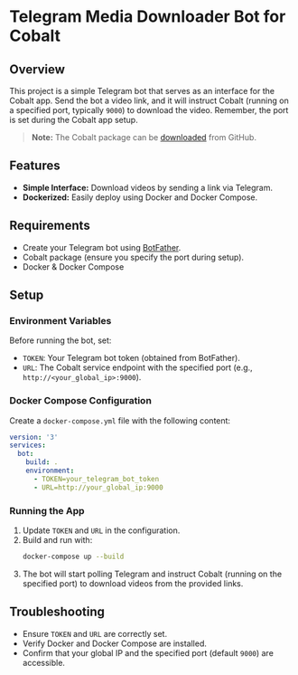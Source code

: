 # Telegram Media Downloader Bot for Cobalt

## Overview
This project is a simple Telegram bot that serves as an interface for the Cobalt app. Send the bot a video link, and it will instruct Cobalt (running on a specified port, typically `9000`) to download the video. Remember, the port is set during the Cobalt app setup.

> **Note:** The Cobalt package can be [downloaded](https://github.com/imputnet/cobalt/pkgs/container/cobalt) from GitHub.

## Features
- **Simple Interface:** Download videos by sending a link via Telegram.
- **Dockerized:** Easily deploy using Docker and Docker Compose.

## Requirements
- Create your Telegram bot using [BotFather](https://core.telegram.org/bots#6-botfather).
- Cobalt package (ensure you specify the port during setup).
- Docker & Docker Compose

## Setup

### Environment Variables
Before running the bot, set:
- `TOKEN`: Your Telegram bot token (obtained from BotFather).
- `URL`: The Cobalt service endpoint with the specified port (e.g., `http://<your_global_ip>:9000`).

### Docker Compose Configuration
Create a `docker-compose.yml` file with the following content:

```yaml
version: '3'
services:
  bot:
    build: .
    environment:
      - TOKEN=your_telegram_bot_token
      - URL=http://your_global_ip:9000
```

### Running the App
1. Update `TOKEN` and `URL` in the configuration.
2. Build and run with:
   ```bash
   docker-compose up --build
   ```
3. The bot will start polling Telegram and instruct Cobalt (running on the specified port) to download videos from the provided links.

## Troubleshooting
- Ensure `TOKEN` and `URL` are correctly set.
- Verify Docker and Docker Compose are installed.
- Confirm that your global IP and the specified port (default `9000`) are accessible.
